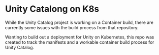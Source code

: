 Unity Catalong on K8s
=====================

While the Unity Catalog project is working on a Container build, there are currently some 
issues with the build process from that repository. 

Wanting to build out a deployment for Unity on Kubernetes, this repo was created to 
track the manifests and a workable container build process for Unity Catalog.


